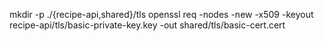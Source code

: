 mkdir -p ./{recipe-api,shared}/tls
openssl req -nodes -new -x509 -keyout recipe-api/tls/basic-private-key.key -out shared/tls/basic-cert.cert